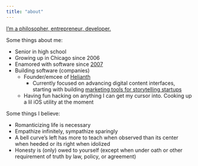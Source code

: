 ```yaml
---
title: "about"
---
```


[I’m a philosopher, entrepreneur, developer.](https://nat.org)

Some things about me:

- Senior in high school
- Growing up in Chicago since 2006
- Enamored with software since [2007](https://en.wikipedia.org/wiki/IPhone)
- Building software (companies)
    - Founder/emcee of [Helianth](https://helianth.co)
      - Currently focused on advancing digital content interfaces, starting with building [marketing tools for storytelling startups](https://talesuite.com)
  - Having fun hacking on anything I can get my cursor into. Cooking up a lil iOS utility at the moment

Some things I believe:

- Romanticizing life is necessary
- Empathize infinitely, sympathize sparingly
- A bell curve’s left has more to teach when observed than its center when heeded or its right when idolized
- Honesty is (only) owed to yourself (except when under oath or other requirement of truth by law, policy, or agreement)
